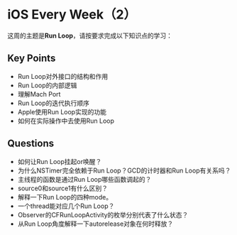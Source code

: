 # iOS Every Week（2）

这周的主题是**Run Loop**，请按要求完成以下知识点的学习：

## Key Points

- Run Loop对外接口的结构和作用
- Run Loop的内部逻辑
- 理解Mach Port
- Run Loop的迭代执行顺序
- Apple使用Run Loop实现的功能
- 如何在实际操作中去使用Run Loop

## Questions

- 如何让Run Loop挂起or唤醒？
- 为什么NSTimer完全依赖于Run Loop？GCD的计时器和Run Loop有关系吗？
- 主线程的函数是通过Run Loop哪些函数调起的？
- source0和source1有什么区别？
- 解释一下Run Loop的四种mode。
- 一个thread能对应几个Run Loop？
- Observer的CFRunLoopActivity的枚举分别代表了什么状态？
- 从Run Loop角度解释一下autorelease对象在何时释放？
